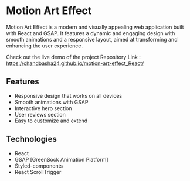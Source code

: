 # Motion Art Effect

Motion Art Effect is a modern and visually appealing web application built with React and GSAP. It features a dynamic and engaging design with smooth animations and a responsive layout, aimed at transforming and enhancing the user experience.



Check out the live demo of the project Repository Link : https://chandbasha24.github.io/motion-art-effect_React/

## Features

- Responsive design that works on all devices
- Smooth animations with GSAP
- Interactive hero section
- User reviews section
- Easy to customize and extend

## Technologies

- React
- GSAP [GreenSock Animation Platform]
- Styled-components
- React ScrollTrigger
